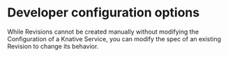 # Developer configuration options

While Revisions cannot be created manually without modifying the Configuration of a Knative Service, you can modify the spec of an existing Revision to change its behavior.
